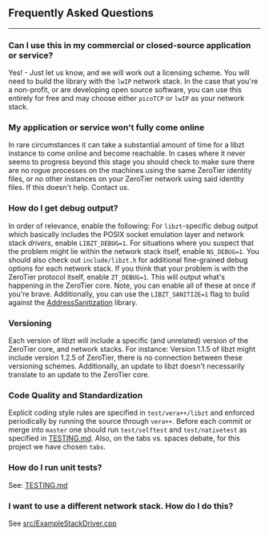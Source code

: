 ## Frequently Asked Questions
***

### Can I use this in my commercial or closed-source application or service?

Yes! - Just let us know, and we will work out a licensing scheme. You will need to build the library with the `lwIP` network stack. In the case that you're a non-profit, or are developing open source software, you can use this entirely for free and may choose either `picoTCP` or `lwIP` as your network stack.

### My application or service won't fully come online

In rare circumstances it can take a substantial amount of time for a libzt instance to come online and become reachable. In cases where it never seems to progress beyond this stage you should check to make sure there are no rogue processes on the machines using the same ZeroTier identity files, or no other instances on your ZeroTier network using said identity files. If this doesn't help. Contact us.

### How do I get debug output?

In order of relevance, enable the following: For `libzt`-specific debug output which basically includes the POSIX socket emulation layer and network stack *drivers*, enable `LIBZT_DEBUG=1`. For situations where you suspect that the problem might lie within the network stack itself, enable `NS_DEBUG=1`. You should also check out `include/libzt.h` for additional fine-grained debug options for each network stack. If you think that your problem is with the ZeroTier protocol itself, enable `ZT_DEBUG=1`. This will output what's happening in the ZeroTier core. Note, you can enable all of these at once if you're brave. Additionally, you can use the `LIBZT_SANITIZE=1` flag to build against the [AddressSanitization](https://github.com/google/sanitizers/wiki/AddressSanitizer) library.

### Versioning

Each version of libzt will include a specific (and unrelated) version of the ZeroTier core, and network stacks. For instance: Version 1.1.5 of libzt might include version 1.2.5 of ZeroTier, there is no connection between these versioning schemes. Additionally, an update to libzt doesn't necessarily translate to an update to the ZeroTier core.

### Code Quality and Standardization

Explicit coding style rules are specified in `test/vera++/libzt` and enforced periodically by running the source through `vera++`. Before each commit or merge into `master` one should run `test/selftest` and `test/nativetest` as specified in [TESTING.md](TESTING.md). Also, on the tabs vs. spaces debate, for this project we have chosen `tabs`. 

### How do I run unit tests?

See: [TESTING.md](TESTING.md)

### I want to use a different network stack. How do I do this?

See [src/ExampleStackDriver.cpp](src/ExampleStackDriver.cpp)